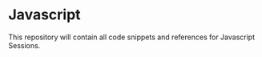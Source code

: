 # Javascript
This repository will contain all code snippets and references for Javascript Sessions.

